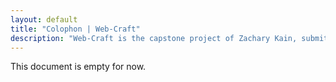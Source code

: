 ```yaml
---
layout: default
title: "Colophon | Web-Craft"
description: "Web-Craft is the capstone project of Zachary Kain, submitted for DART 450 'Web Interventions'."
---
```


This document is empty for now.